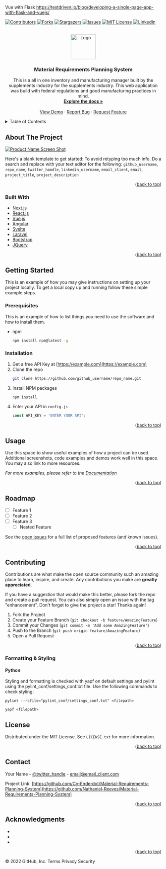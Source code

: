 <div id="top"></div>

Vue with Flask
https://testdriven.io/blog/developing-a-single-page-app-with-flask-and-vuejs/


<!--
*** Thanks for checking out the Best-README-Template. If you have a suggestion
*** that would make this better, please fork the repo and create a pull request
*** or simply open an issue with the tag "enhancement".
*** Don't forget to give the project a star!
*** Thanks again! Now go create something AMAZING! :D
-->




<!-- PROJECT SHIELDS -->
<!--
*** I'm using markdown "reference style" links for readability.
*** Reference links are enclosed in brackets [ ] instead of parentheses ( ).
*** See the bottom of this document for the declaration of the reference variables
*** for contributors-url, forks-url, etc. This is an optional, concise syntax you may use.
*** https://www.markdownguide.org/basic-syntax/#reference-style-links
-->
[![Contributors][contributors-shield]][contributors-url]
[![Forks][forks-shield]][forks-url]
[![Stargazers][stars-shield]][stars-url]
[![Issues][issues-shield]][issues-url]
[![MIT License][license-shield]][license-url]
[![LinkedIn][linkedin-shield]][linkedin-url]



<!-- PROJECT LOGO -->
<br />
<div align="center">
  <a href="https://github.com/Nathaniel-Reeves/Material-Requirements-Planning-System">
    <img src="images/logo.png" alt="Logo" width="80" height="80">
  </a>

<h3 align="center">Material Requirements Planning System</h3>

  <p align="center">
    This is a all in one inventory and manufacturing manager built by the supplements industry for the supplements industry.  This web application was build with federal regulations and good manufacturing practices in mind.
    <br />
    <a href="https://github.com/Nathaniel-Reeves/Material-Requirements-Planning-System"><strong>Explore the docs »</strong></a>
    <br />
    <br />
    <a href="https://github.com/Nathaniel-Reeves/Material-Requirements-Planning-System">View Demo</a>
    ·
    <a href="https://github.com/Nathaniel-Reeves/Material-Requirements-Planning-System/issues">Report Bug</a>
    ·
    <a href="https://github.com/Nathaniel-Reeves/Material-Requirements-Planning-System/issues">Request Feature</a>
  </p>
</div>



<!-- TABLE OF CONTENTS -->
<details>
  <summary>Table of Contents</summary>
  <ol>
    <li>
      <a href="#about-the-project">About The Project</a>
      <ul>
        <li><a href="#built-with">Built With</a></li>
      </ul>
    </li>
    <li>
      <a href="#getting-started">Getting Started</a>
      <ul>
        <li><a href="#prerequisites">Prerequisites</a></li>
        <li><a href="#installation">Installation</a></li>
      </ul>
    </li>
    <li><a href="#usage">Usage</a></li>
    <li><a href="#roadmap">Roadmap</a></li>
    <li><a href="#contributing">Contributing</a></li>
    <li><a href="#license">License</a></li>
    <li><a href="#contact">Contact</a></li>
    <li><a href="#acknowledgments">Acknowledgments</a></li>
  </ol>
</details>



<!-- ABOUT THE PROJECT -->
## About The Project

[![Product Name Screen Shot][product-screenshot]](https://example.com)

Here's a blank template to get started: To avoid retyping too much info. Do a search and replace with your text editor for the following: `github_username`, `repo_name`, `twitter_handle`, `linkedin_username`, `email_client`, `email`, `project_title`, `project_description`

<p align="right">(<a href="#top">back to top</a>)</p>



### Built With

* [Next.js](https://nextjs.org/)
* [React.js](https://reactjs.org/)
* [Vue.js](https://vuejs.org/)
* [Angular](https://angular.io/)
* [Svelte](https://svelte.dev/)
* [Laravel](https://laravel.com)
* [Bootstrap](https://getbootstrap.com)
* [JQuery](https://jquery.com)

<p align="right">(<a href="#top">back to top</a>)</p>



<!-- GETTING STARTED -->
## Getting Started

This is an example of how you may give instructions on setting up your project locally.
To get a local copy up and running follow these simple example steps.

### Prerequisites

This is an example of how to list things you need to use the software and how to install them.
* npm
  ```sh
  npm install npm@latest -g
  ```

### Installation

1. Get a free API Key at [https://example.com](https://example.com)
2. Clone the repo
   ```sh
   git clone https://github.com/github_username/repo_name.git
   ```
3. Install NPM packages
   ```sh
   npm install
   ```
4. Enter your API in `config.js`
   ```js
   const API_KEY = 'ENTER YOUR API';
   ```

<p align="right">(<a href="#top">back to top</a>)</p>



<!-- USAGE EXAMPLES -->
## Usage

Use this space to show useful examples of how a project can be used. Additional screenshots, code examples and demos work well in this space. You may also link to more resources.

_For more examples, please refer to the [Documentation](https://example.com)_

<p align="right">(<a href="#top">back to top</a>)</p>



<!-- ROADMAP -->
## Roadmap

- [ ] Feature 1
- [ ] Feature 2
- [ ] Feature 3
    - [ ] Nested Feature

See the [open issues](https://github.com/Nathaniel-Reeves/Material-Requirements-Planning-System/issues) for a full list of proposed features (and known issues).

<p align="right">(<a href="#top">back to top</a>)</p>



<!-- CONTRIBUTING -->
## Contributing

Contributions are what make the open source community such an amazing place to learn, inspire, and create. Any contributions you make are **greatly appreciated**.

If you have a suggestion that would make this better, please fork the repo and create a pull request. You can also simply open an issue with the tag "enhancement".
Don't forget to give the project a star! Thanks again!

1. Fork the Project
2. Create your Feature Branch (`git checkout -b feature/AmazingFeature`)
3. Commit your Changes (`git commit -m 'Add some AmazingFeature'`)
4. Push to the Branch (`git push origin feature/AmazingFeature`)
5. Open a Pull Request

<p align="right">(<a href="#top">back to top</a>)</p>

### Formatting & Styling

#### Python

Styling and formatting is checked with yapf on default settings and pylint using the pylint_conf/settings_conf.txt file.  Use the following commands to check styling:

```
pylint --rcfile="pylint_conf/settings_conf.txt" <filepath>

yapf <filepath>
```


<!-- LICENSE -->
## License

Distributed under the MIT License. See `LICENSE.txt` for more information.

<p align="right">(<a href="#top">back to top</a>)</p>



<!-- CONTACT -->
## Contact

Your Name - [@twitter_handle](https://twitter.com/twitter_handle) - email@email_client.com

Project Link: [https://github.com/Cy-Enderdot/Material-Requirements-Planning-System](https://github.com/Nathaniel-Reeves/Material-Requirements-Planning-System)

<p align="right">(<a href="#top">back to top</a>)</p>



<!-- ACKNOWLEDGMENTS -->
## Acknowledgments

* []()
* []()
* []()

<p align="right">(<a href="#top">back to top</a>)</p>



<!-- MARKDOWN LINKS & IMAGES -->
<!-- https://www.markdownguide.org/basic-syntax/#reference-style-links -->
[contributors-shield]: https://img.shields.io/github/contributors/Nathaniel-Reeves/Material-Requirements-Planning-System.svg?style=for-the-badge
[contributors-url]: https://github.com/Nathaniel-ReevesMaterial-Requirements-Planning-System/graphs/contributors
[forks-shield]: https://img.shields.io/github/forks/Nathaniel-Reeves/Material-Requirements-Planning-System.svg?style=for-the-badge
[forks-url]: https://github.com/Nathaniel-Reeves/Material-Requirements-Planning-System/network/members
[stars-shield]: https://img.shields.io/github/stars/Nathaniel-Reeves/Material-Requirements-Planning-System.svg?style=for-the-badge
[stars-url]: https://github.com/Nathaniel-Reeves/Material-Requirements-Planning-System/stargazers
[issues-shield]: https://img.shields.io/github/issues/Nathaniel-Reeves/Material-Requirements-Planning-System.svg?style=for-the-badge
[issues-url]: https://github.com/Nathaniel-Reeves/Material-Requirements-Planning-System/issues
[license-shield]: https://img.shields.io/github/license/Nathaniel-Reeves/Material-Requirements-Planning-System.svg?style=for-the-badge
[license-url]: https://github.com/Nathaniel-Reeves/Material-Requirements-Planning-System/blob/master/LICENSE.txt
[linkedin-shield]: https://img.shields.io/badge/-LinkedIn-black.svg?style=for-the-badge&logo=linkedin&colorB=555
[linkedin-url]: https://linkedin.com/in/linkedin_username
[product-screenshot]: images/screenshot.png
© 2022 GitHub, Inc.
Terms
Privacy
Security

